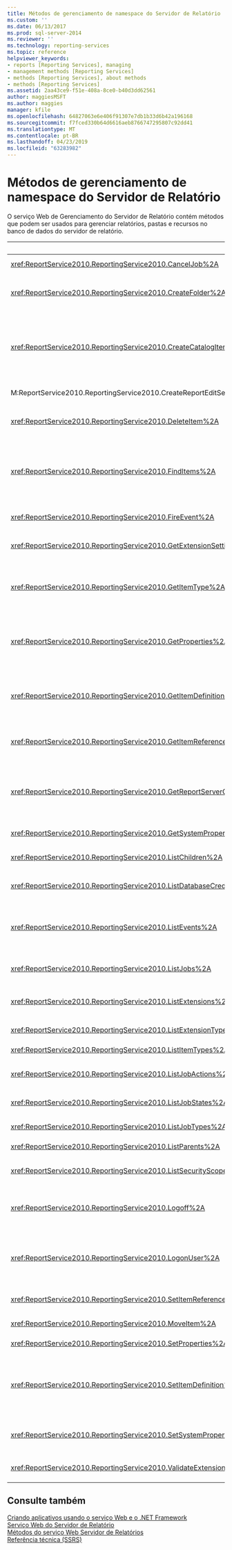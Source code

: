 ```yaml
---
title: Métodos de gerenciamento de namespace do Servidor de Relatório | Microsoft Docs
ms.custom: ''
ms.date: 06/13/2017
ms.prod: sql-server-2014
ms.reviewer: ''
ms.technology: reporting-services
ms.topic: reference
helpviewer_keywords:
- reports [Reporting Services], managing
- management methods [Reporting Services]
- methods [Reporting Services], about methods
- methods [Reporting Services]
ms.assetid: 2aa43ce9-f51e-408a-8ce0-b40d3dd62561
author: maggiesMSFT
ms.author: maggies
manager: kfile
ms.openlocfilehash: 64827063e6e406f91307e7db1b33d6b42a196168
ms.sourcegitcommit: f7fced330b64d6616aeb8766747295807c92dd41
ms.translationtype: MT
ms.contentlocale: pt-BR
ms.lasthandoff: 04/23/2019
ms.locfileid: "63283982"
---
```

# <a name="report-server-namespace-management-methods"></a>Métodos de gerenciamento de namespace do Servidor de Relatório
  O serviço Web de Gerenciamento do Servidor de Relatório contém métodos que podem ser usados para gerenciar relatórios, pastas e recursos no banco de dados do servidor de relatório.  
  
|Método|Ação|  
|------------|------------|  
|<xref:ReportService2010.ReportingService2010.CancelJob%2A>|Cancela a execução de um trabalho.|  
|<xref:ReportService2010.ReportingService2010.CreateFolder%2A>|Adiciona uma pasta ao banco de dados do servidor de relatório ou à biblioteca do SharePoint.|  
|<xref:ReportService2010.ReportingService2010.CreateCatalogItem%2A>|Adiciona um novo item a um banco de dados do servidor de relatório ou à biblioteca do SharePoint. Esse método aplica-se aos tipos de item `Report`, `Model`, `Dataset`, `Component`, `Resource` e `DataSource`.|  
|M:ReportService2010.ReportingService2010.CreateReportEditSession(System.String,System.String,System.Byte[],ReportService2010.Warning[]@)|Cria uma nova sessão de edição de relatório.|  
|<xref:ReportService2010.ReportingService2010.DeleteItem%2A>|Remove um item do banco de dados do servidor de relatório ou da biblioteca do SharePoint.|  
|<xref:ReportService2010.ReportingService2010.FindItems%2A>|Retorna os itens do banco de dados do servidor de relatório ou da biblioteca do SharePoint que correspondem aos critérios de pesquisa especificados.|  
|<xref:ReportService2010.ReportingService2010.FireEvent%2A>|Dispara um evento baseado nos parâmetros fornecidos.|  
|<xref:ReportService2010.ReportingService2010.GetExtensionSettings%2A>|Retorna uma lista de configurações para uma determinada extensão.|  
|<xref:ReportService2010.ReportingService2010.GetItemType%2A>|Recupera o tipo de um item no banco de dados do servidor de relatório ou na biblioteca do SharePoint, se o item existir.|  
|<xref:ReportService2010.ReportingService2010.GetProperties%2A>|Retorna os valores de uma ou mais propriedades de um item do banco de dados do servidor de relatório ou da biblioteca do SharePoint.|  
|<xref:ReportService2010.ReportingService2010.GetItemDefinition%2A>|Recupera a definição ou o conteúdo de um item. Esse método aplica-se aos tipos de item `Report`, `Model`, `Dataset`, `Component`, `Resource` e `DataSource`.|  
|<xref:ReportService2010.ReportingService2010.GetItemReferences%2A>|Retorna uma lista de referências de itens do catálogo associadas a um item.|  
|<xref:ReportService2010.ReportingService2010.GetReportServerConfigInfo%2A>|Retorna informações sobre a instância do servidor de relatório conectada ou sobre todas as instâncias do servidor de relatório em uma implantação em expansão.|  
|<xref:ReportService2010.ReportingService2010.GetSystemProperties%2A>|Retorna uma ou mais propriedades do sistema.|  
|<xref:ReportService2010.ReportingService2010.ListChildren%2A>|Obtém uma lista de filhos de uma pasta especificada.|  
|<xref:ReportService2010.ReportingService2010.ListDatabaseCredentialRetrievalOptions%2A>|Retorna uma lista de opções de recuperação de credenciais com suporte.|  
|<xref:ReportService2010.ReportingService2010.ListEvents%2A>|Retorna uma lista de extensões de evento conforme eles aparecem no arquivo de configuração do servidor de relatório.|  
|<xref:ReportService2010.ReportingService2010.ListJobs%2A>|Retorna uma lista de trabalhos em execução no servidor de relatório.|  
|<xref:ReportService2010.ReportingService2010.ListExtensions%2A>|Retorna uma lista de extensões configuradas para um determinado tipo de extensão.|  
|<xref:ReportService2010.ReportingService2010.ListExtensionTypes%2A>|Retorna uma lista de tipos de extensão com suporte.|  
|<xref:ReportService2010.ReportingService2010.ListItemTypes%2A>|Retorna uma lista de itens de catálogo com suporte.|  
|<xref:ReportService2010.ReportingService2010.ListJobActions%2A>|Retorna uma lista de ações de trabalho com suporte.|  
|<xref:ReportService2010.ReportingService2010.ListJobStates%2A>|Retorna uma lista de estados de trabalho com suporte.|  
|<xref:ReportService2010.ReportingService2010.ListJobTypes%2A>|Retorna uma lista de tipos de trabalho com suporte.|  
|<xref:ReportService2010.ReportingService2010.ListParents%2A>|Recupera itens pai para o item determinado.|  
|<xref:ReportService2010.ReportingService2010.ListSecurityScopes%2A>|Retorna uma lista de escopos de segurança com suporte.|  
|<xref:ReportService2010.ReportingService2010.Logoff%2A>|Faz logoff do usuário atual que está fazendo solicitações de serviço Web. Esse método aplica-se apenas ao modo nativo.|  
|<xref:ReportService2010.ReportingService2010.LogonUser%2A>|Faz logon de um usuário e autentica uma solicitação de usuário no serviço Web do Servidor de Relatório. Esse método aplica-se apenas ao modo nativo.|  
|<xref:ReportService2010.ReportingService2010.SetItemReferences%2A>|Define os itens de catálogo associados a um item.|  
|<xref:ReportService2010.ReportingService2010.MoveItem%2A>|Move e/ou renomeia um item.|  
|<xref:ReportService2010.ReportingService2010.SetProperties%2A>|Define uma ou mais propriedades de um item.|  
|<xref:ReportService2010.ReportingService2010.SetItemDefinition%2A>|Configura a definição ou o conteúdo de um item especificado. Esse método aplica-se aos tipos de item `Report`, `Model`, `Dataset`, `Component`, `Resource` e `DataSource`.|  
|<xref:ReportService2010.ReportingService2010.SetSystemProperties%2A>|Define uma ou mais propriedades do sistema no servidor de relatório ou no farm do SharePoint.|  
|<xref:ReportService2010.ReportingService2010.ValidateExtensionSettings%2A>|Valida configurações de extensão do [!INCLUDE[ssRSnoversion](../../../includes/ssrsnoversion-md.md)].|  
  
## <a name="see-also"></a>Consulte também  
 [Criando aplicativos usando o serviço Web e o .NET Framework](../net-framework/building-applications-using-the-web-service-and-the-net-framework.md)   
 [Serviço Web do Servidor de Relatório](../report-server-web-service.md)   
 [Métodos do serviço Web Servidor de Relatórios](report-server-web-service-methods.md)   
 [Referência técnica &#40;SSRS&#41;](../../technical-reference-ssrs.md)  
  
  
